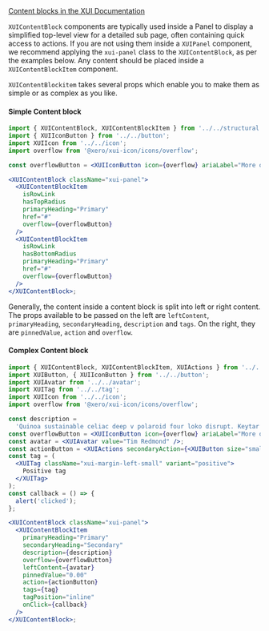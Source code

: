 <div class="xui-margin-vertical">
	<a href="../section-compounds-displayingdata-contentblock.html" isDocLink>Content blocks in the XUI Documentation</a>
</div>

`XUIContentBlock` components are typically used inside a Panel to display a simplified top-level view for a detailed sub page, often containing quick access to actions. If you are not using them inside a `XUIPanel` component, we recommend applying the `xui-panel` class to the `XUIContentBlock`, as per the examples below. Any content should be placed inside a `XUIContentBlockItem` component.

`XUIContentBlockitem` takes several props which enable you to make them as simple or as complex as you like.

#### Simple Content block

```jsx harmony
import { XUIContentBlock, XUIContentBlockItem } from '../../structural';
import { XUIIconButton } from '../../button';
import XUIIcon from '../../icon';
import overflow from '@xero/xui-icon/icons/overflow';

const overflowButton = <XUIIconButton icon={overflow} ariaLabel="More options" />;

<XUIContentBlock className="xui-panel">
  <XUIContentBlockItem
    isRowLink
    hasTopRadius
    primaryHeading="Primary"
    href="#"
    overflow={overflowButton}
  />
  <XUIContentBlockItem
    isRowLink
    hasBottomRadius
    primaryHeading="Primary"
    href="#"
    overflow={overflowButton}
  />
</XUIContentBlock>;
```

Generally, the content inside a content block is split into left or right content. The props available to be passed on the left are `leftContent`, `primaryHeading`, `secondaryHeading`, `description` and `tags`. On the right, they are `pinnedValue`, `action` and `overflow`.

#### Complex Content block

```jsx harmony
import { XUIContentBlock, XUIContentBlockItem, XUIActions } from '../../structural';
import XUIButton, { XUIIconButton } from '../../button';
import XUIAvatar from '../../avatar';
import XUITag from '../../tag';
import XUIIcon from '../../icon';
import overflow from '@xero/xui-icon/icons/overflow';

const description =
  'Quinoa sustainable celiac deep v polaroid four loko disrupt. Keytar cloud bread pinterest freegan, artisan hot chicken air plant ethical. Tbh selvage synth marfa affogato tacos +1, beard food truck sriracha tousled readymade. Pour-over distillery tilde venmo. Shoreditch vinyl tbh selvage, vexillologist iPhone flannel hoodie. Live-edge gluten-free brooklyn, gastropub lo-fi schlitz vinyl.';
const overflowButton = <XUIIconButton icon={overflow} ariaLabel="More options" />;
const avatar = <XUIAvatar value="Tim Redmond" />;
const actionButton = <XUIActions secondaryAction={<XUIButton size="small">Action</XUIButton>} />;
const tag = (
  <XUITag className="xui-margin-left-small" variant="positive">
    Positive tag
  </XUITag>
);
const callback = () => {
  alert('clicked');
};

<XUIContentBlock className="xui-panel">
  <XUIContentBlockItem
    primaryHeading="Primary"
    secondaryHeading="Secondary"
    description={description}
    overflow={overflowButton}
    leftContent={avatar}
    pinnedValue="0.00"
    action={actionButton}
    tags={tag}
    tagPosition="inline"
    onClick={callback}
  />
</XUIContentBlock>;
```
